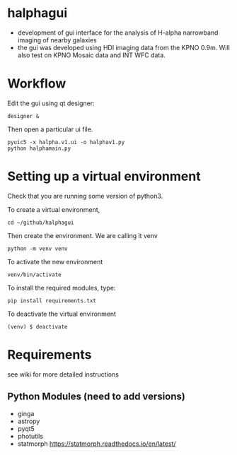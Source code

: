 
# halphagui
- development of gui interface for the analysis of H-alpha narrowband imaging of nearby galaxies
- the gui was developed using HDI imaging data from the KPNO 0.9m.  Will also test on KPNO Mosaic data and INT WFC data.

# Workflow #

Edit the gui using qt designer:
```
designer &
```
Then open a particular ui file.  
```
pyuic5 -x halpha.v1.ui -o halphav1.py
python halphamain.py
```

# Setting up a virtual environment
Check that you are running some version of python3.

To create a virtual environment,
```
cd ~/github/halphagui
```

Then create the environment.  We are calling it venv
```
python -m venv venv
```

To activate the new environment
```
venv/bin/activate
```
To install the required modules, type:

```
pip install requirements.txt
```
To deactivate the virtual environment
```
(venv) $ deactivate
```

# Requirements ##

see wiki for more detailed instructions


## Python Modules (need to add versions) ##


* ginga
* astropy
* pyqt5
* photutils
* statmorph https://statmorph.readthedocs.io/en/latest/

